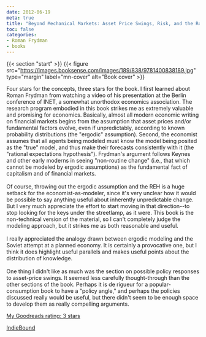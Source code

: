 ```yaml
---
date: 2012-06-19
meta: true
title: "Beyond Mechanical Markets: Asset Price Swings, Risk, and the Role of the State"
toc: false
categories:
- Roman Frydman
- books
---
```


{{< section "start" >}}
{{< figure src="https://images.booksense.com/images/189/838/9781400838189.jpg" type="margin" label="mn-cover" alt="Book cover" >}}

Four stars for the concepts, three stars for the book. I first learned about Roman Frydman from watching a video of his presentation at the Berlin conference of INET, a somewhat unorthodox economics association. The research program embodied in this book strikes me as extremely valuable and promising for economics. Basically, almost all modern economic writing on financial markets begins from the assumption that asset prices and/or fundamental factors evolve, even if unpredictably, according to known probability distributions (the "ergodic" assumption). Second, the economist assumes that all agents being modeled must know the model being posited as the "true" model, and thus make their forecasts consistently with it (the "rational expectations hypothesis"). Frydman's argument follows Keynes and other early moderns in seeing "non-routine change" (i.e., that which cannot be modeled by ergodic assumptions) as the fundamental fact of capitalism and of financial markets. <br /><br />Of course, throwing out the ergodic assumption and the REH is a huge setback for the economist-as-modeler, since it's very unclear how it would be possible to say anything useful about inherently unpredictable change. But I very much appreciate the effort to start moving in that direction--to stop looking for the keys under the streetlamp, as it were. This book is the non-technical version of the material, so I can't completely judge the modeling approach, but it strikes me as both reasonable and useful.<br /><br />I really appreciated the analogy drawn between ergodic modeling and the Soviet attempt at a planned economy. It is certainly a provocative one, but I think it does highlight useful parallels and makes useful points about the distribution of knowledge.<br /><br />One thing I didn't like as much was the section on possible policy responses to asset-price swings. It seemed less carefully thought-through than the other sections of the book. Perhaps it is de rigueur for a popular-consumption book to have a "policy angle," and perhaps the policies discussed really would be useful, but there didn't seem to be enough space to develop them as really compelling arguments.

[My Goodreads rating: 3 stars](https://www.goodreads.com/review/show/346069323)  

[IndieBound](https://www.indiebound.org/book/9781400838189)
